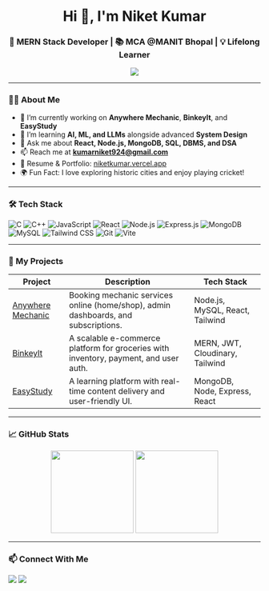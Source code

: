 
<h1 align="center">Hi 👋, I'm Niket Kumar</h1>
<h3 align="center">🚀 MERN Stack Developer | 📚 MCA @MANIT Bhopal | 💡 Lifelong Learner</h3>

<p align="center">
  <img src="https://readme-typing-svg.herokuapp.com?color=00ffff&center=true&vCenter=true&lines=Full+Stack+Web+Developer;MERN+Stack+Enthusiast;Problem+Solver;Open+Source+Contributor" />
</p>

---

### 👨‍💻 About Me

- 🔭 I’m currently working on **Anywhere Mechanic**, **BinkeyIt**, and **EasyStudy**
- 🌱 I’m learning **AI, ML, and LLMs** alongside advanced **System Design**
- 💬 Ask me about **React, Node.js, MongoDB, SQL, DBMS, and DSA**
- 📫 Reach me at **kumarniket924@gmail.com**
- 📜 Resume & Portfolio: [niketkumar.vercel.app](https://niketkumar.vercel.app) <!-- update if needed -->
- 🌍 Fun Fact: I love exploring historic cities and enjoy playing cricket!

---

### 🛠️ Tech Stack

![C](https://img.shields.io/badge/C-00599C?style=flat&logo=c&logoColor=white)
![C++](https://img.shields.io/badge/C++-00599C?style=flat&logo=c%2B%2B&logoColor=white)
![JavaScript](https://img.shields.io/badge/JavaScript-323330?style=flat&logo=javascript)
![React](https://img.shields.io/badge/React-20232a?style=flat&logo=react)
![Node.js](https://img.shields.io/badge/Node.js-339933?style=flat&logo=node-dot-js&logoColor=white)
![Express.js](https://img.shields.io/badge/Express.js-000000?style=flat&logo=express&logoColor=white)
![MongoDB](https://img.shields.io/badge/MongoDB-4EA94B?style=flat&logo=mongodb&logoColor=white)
![MySQL](https://img.shields.io/badge/MySQL-00758F?style=flat&logo=mysql&logoColor=white)
![Tailwind CSS](https://img.shields.io/badge/Tailwind_CSS-38B2AC?style=flat&logo=tailwind-css&logoColor=white)
![Git](https://img.shields.io/badge/Git-F05032?style=flat&logo=git&logoColor=white)
![Vite](https://img.shields.io/badge/Vite-646CFF?style=flat&logo=vite&logoColor=white)

---

### 🚀 My Projects

| Project | Description | Tech Stack |
|--------|-------------|------------|
| [Anywhere Mechanic](https://github.com/niketkumar/anywhere-mechanic) | Booking mechanic services online (home/shop), admin dashboards, and subscriptions. | Node.js, MySQL, React, Tailwind |
| [BinkeyIt](https://github.com/niketkumar/binkeyit-grocery-platform) | A scalable e-commerce platform for groceries with inventory, payment, and user auth. | MERN, JWT, Cloudinary, Tailwind |
| [EasyStudy](https://github.com/niketkumar/easystudy) | A learning platform with real-time content delivery and user-friendly UI. | MongoDB, Node, Express, React |

---

### 📈 GitHub Stats

<p align="center">
  <img src="https://github-readme-stats.vercel.app/api?username=niketkumar&show_icons=true&theme=radical" height="165" />
  <img src="https://github-readme-stats.vercel.app/api/top-langs/?username=niketkumar&layout=compact&theme=radical" height="165" />
</p>

---

### 📫 Connect With Me

<p>
  <a href="https://www.linkedin.com/in/niket-kumar-5a2a081b6/" target="_blank"><img src="https://img.shields.io/badge/LinkedIn-blue?style=flat&logo=linkedin&logoColor=white"/></a>
  <a href="mailto:kumarniket924@gmail.com"><img src="https://img.shields.io/badge/Gmail-red?style=flat&logo=gmail&logoColor=white"/></a>
</p>

